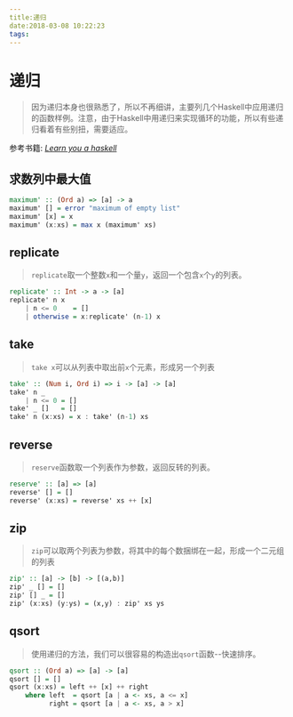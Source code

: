 ```yaml
---
title:递归
date:2018-03-08 10:22:23
tags:
---
```


# 递归

> 因为递归本身也很熟悉了，所以不再细讲，主要列几个Haskell中应用递归的函数样例。注意，由于Haskell中用递归来实现循环的功能，所以有些递归看着有些别扭，需要适应。

<!--more-->

参考书籍: [_Learn you a haskell_](http://learnyouahaskell.com/)

## 求数列中最大值
```Haskell
maximum' :: (Ord a) => [a] -> a
maximum' [] = error "maximum of empty list"
maximum' [x] = x
maximum' (x:xs) = max x (maximum' xs)
```

## replicate
> `replicate`取一个整数`x`和一个量`y`，返回一个包含`x`个`y`的列表。

```Haskell
replicate' :: Int -> a -> [a]
replicate' n x
	| n <= 0	= []
    | otherwise = x:replicate' (n-1) x
```

## take
> `take x`可以从列表中取出前`x`个元素，形成另一个列表

```Haskell
take' :: (Num i, Ord i) => i -> [a] -> [a]
take' n _
	| n <= 0 = []
take' _ []	 = []
take' n (x:xs) = x : take' (n-1) xs
```

## reverse
> `reserve`函数取一个列表作为参数，返回反转的列表。

```Haskell
reserve' :: [a] => [a]
reverse' [] = []
reverse' (x:xs) = reverse' xs ++ [x]
```

## zip
> `zip`可以取两个列表为参数，将其中的每个数捆绑在一起，形成一个二元组的列表

```Haskell
zip' :: [a] -> [b] -> [(a,b)]
zip' _ [] = []
zip' [] _ = []
zip' (x:xs) (y:ys) = (x,y) : zip' xs ys
```

## qsort
> 使用递归的方法，我们可以很容易的构造出`qsort`函数--快速排序。

```Haskell
qsort :: (Ord a) => [a] -> [a]
qsort [] = []
qsort (x:xs) = left ++ [x] ++ right
	where left  = qsort [a | a <- xs, a <= x]
    	  right = qsort [a | a <- xs, a > x]
```